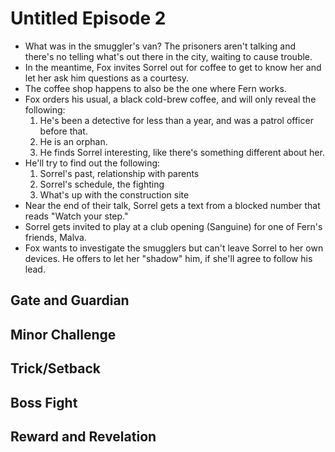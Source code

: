 # Untitled Episode 2
- What was in the smuggler's van? The prisoners aren't talking and there's no telling what's out there in the city, waiting to cause trouble.
- In the meantime, Fox invites Sorrel out for coffee to get to know her and let her ask him questions as a courtesy.
- The coffee shop happens to also be the one where Fern works.
- Fox orders his usual, a black cold-brew coffee, and will only reveal the following:
    1. He's been a detective for less than a year, and was a patrol officer before that.
    2. He is an orphan.
    3. He finds Sorrel interesting, like there's something different about her.
- He'll try to find out the following:
    1. Sorrel's past, relationship  with parents
    2. Sorrel's schedule, the fighting
    3. What's up with the construction site
- Near the end of their talk, Sorrel gets a text from a blocked number that reads "Watch your step."
- Sorrel gets invited to play at a club opening (Sanguine) for one of Fern's friends, Malva. 
- Fox wants to investigate the smugglers but can't leave Sorrel to her own devices. He offers to let her "shadow" him, if she'll agree to follow his lead.

## Gate and Guardian


## Minor Challenge


## Trick/Setback


## Boss Fight


## Reward and Revelation

